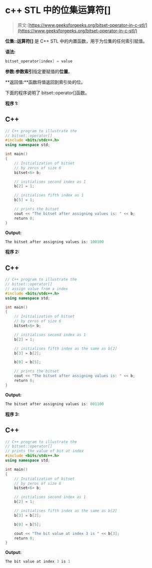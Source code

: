 # c++ STL 中的位集运算符[]

> 原文:[https://www.geeksforgeeks.org/bitset-operator-in-c-stl/](https://www.geeksforgeeks.org/bitset-operator-in-c-stl/)

**位集::运算符[]** 是 C++ STL 中的内置函数，用于为位集的任何索引赋值。

**语法:**

```cpp
bitset_operator[index] = value

```

**参数:**参数**索引**指定要赋值的**位置**。

**返回值:**函数将值返回到索引处的位。

下面的程序说明了 bitset::operator[]函数。

**程序 1:**

## C++

```cpp
// C++ program to illustrate the
// bitset::operator[]
#include <bits/stdc++.h>
using namespace std;

int main()
{
    // Initialization of bitset
    // by zeros of size 6
    bitset<6> b;

    // initialises second index as 1
    b[2] = 1;

    // initialises fifth index as 1
    b[5] = 1;

    // prints the bitset
    cout << "The bitset after assigning values is: " << b;
    return 0;
}
```

**Output:** 

```cpp
The bitset after assigning values is: 100100

```

**程序 2:**

## C++

```cpp
// C++ program to illustrate the
// bitset::operator[]
// assign value from a index
#include <bits/stdc++.h>
using namespace std;

int main()
{
    // Initialization of bitset
    // by zeros of size 6
    bitset<6> b;

    // initialises second index as 1
    b[2] = 1;

    // initialises fifth index as the same as b[2]
    b[3] = b[2];

    b[0] = b[5];

    // prints the bitset
    cout << "The bitset after assigning values is: " << b;
    return 0;
}
```

**Output:** 

```cpp
The bitset after assigning values is: 001100

```

**程序 3:**

## C++

```cpp
// C++ program to illustrate the
// bitset::operator[]
// prints the value of bit at index
#include <bits/stdc++.h>
using namespace std;

int main()
{
    // Initialization of bitset
    // by zeros of size 6
    bitset<6> b;

    // initialises second index as 1
    b[2] = 1;

    // initialises fifth index as the same as b[2]
    b[3] = b[2];

    b[0] = b[5];

    cout << "The bit value at index 3 is " << b[3];
    return 0;
}
```

**Output:** 

```cpp
The bit value at index 3 is 1

```
